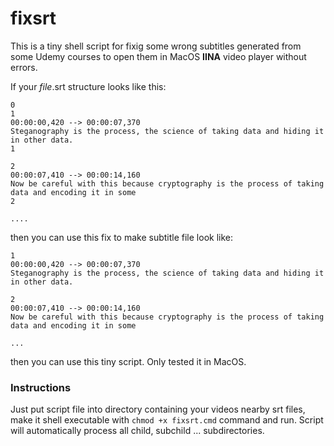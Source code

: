 # fixsrt
This is a tiny shell script for fixig some wrong subtitles generated from some Udemy courses to open them in MacOS **IINA** video player without errors.

If your _file_.srt structure looks like this:

```
0
1
00:00:00,420 --> 00:00:07,370
Steganography is the process, the science of taking data and hiding it in other data.
1

2
00:00:07,410 --> 00:00:14,160
Now be careful with this because cryptography is the process of taking data and encoding it in some
2

....
```

then you can use this fix to make subtitle file look like:

```
1
00:00:00,420 --> 00:00:07,370
Steganography is the process, the science of taking data and hiding it in other data.

2
00:00:07,410 --> 00:00:14,160
Now be careful with this because cryptography is the process of taking data and encoding it in some

...
```

then you can use this tiny script. Only tested it in MacOS.

### Instructions

Just put script file into directory containing your videos nearby srt files, make it shell executable with `chmod +x fixsrt.cmd` command
and run. Script will automatically process all child, subchild ... subdirectories.

